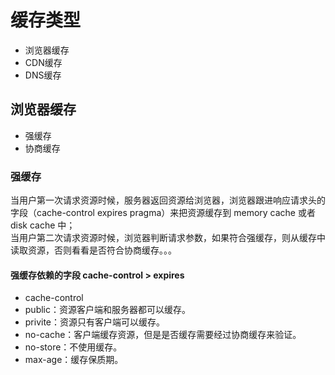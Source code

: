 # 缓存类型
- 浏览器缓存
- CDN缓存
- DNS缓存

## 浏览器缓存
- 强缓存
- 协商缓存

### 强缓存
当用户第一次请求资源时候，服务器返回资源给浏览器，浏览器跟进响应请求头的字段（cache-control expires pragma）来把资源缓存到 memory cache 或者disk cache 中；  
当用户第二次请求资源时候，浏览器判断请求参数，如果符合强缓存，则从缓存中读取资源，否则看看是否符合协商缓存。。。   
#### 强缓存依赖的字段 cache-control > expires
- cache-control
 - public：资源客户端和服务器都可以缓存。
 - privite：资源只有客户端可以缓存。
 - no-cache：客户端缓存资源，但是是否缓存需要经过协商缓存来验证。
 - no-store：不使用缓存。
 - max-age：缓存保质期。